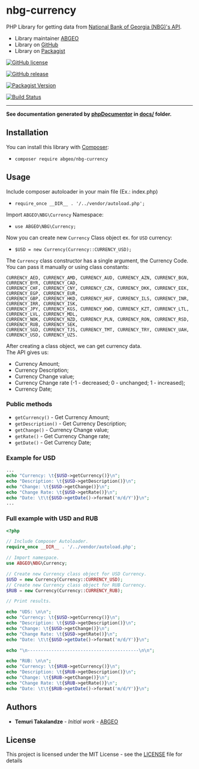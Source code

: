 # nbg-currency
PHP Library for getting data from [National Bank of Georgia (NBG)'s API](http://nbg.ge/api.html).

* Library maintainer [ABGEO](https://abgeo.dev)
* Library on [GitHub](https://github.com/ABGEO07/nbg-currency)
* Library on [Packagist](https://packagist.org/packages/abgeo/nbg-currency)

[![GitHub license](https://img.shields.io/github/license/ABGEO07/nbg-currency.svg)](https://github.com/ABGEO07/nbg-currency/blob/master/LICENSE)

[![GitHub release](https://img.shields.io/github/release/ABGEO07/nbg-currency.svg)](https://github.com/ABGEO07/nbg-currency/releases)

[![Packagist Version](https://img.shields.io/packagist/v/abgeo/nbg-currency.svg "Packagist Version")](https://packagist.org/packages/abgeo/nbg-currency "Packagist Version")

[![Build Status](https://travis-ci.com/ABGEO07/nbg-currency.svg?branch=master)](https://travis-ci.com/ABGEO07/nbg-currency)

---

**See documentation generated by [phpDocumentor](https://www.phpdoc.org/) in [docs/](docs) folder.**

## Installation

You can install this library with [Composer](https://getcomposer.org/):

- `composer require abgeo/nbg-currency`
    
## Usage

Include composer autoloader in your main file (Ex.: index.php)

- `require_once __DIR__ . '/../vendor/autoload.php';`

Import `ABGEO\NBG\Currency` Namespace:

- `use ABGEO\NBG\Currency;`

Now you can create new `Currency` Class object ex. for `USD` currency:

- `$USD = new Currency(Currency::CURRENCY_USD);`

The `Currency` class constructor has a single argument, the Currency Code. You can pass it manually or using class constants:

```text
CURRENCY_AED, CURRENCY_AMD, CURRENCY_AUD, CURRENCY_AZN, CURRENCY_BGN, CURRENCY_BYR, CURRENCY_CAD, 
CURRENCY_CHF, CURRENCY_CNY, CURRENCY_CZK, CURRENCY_DKK, CURRENCY_EEK, CURRENCY_EGP, CURRENCY_EUR, 
CURRENCY_GBP, CURRENCY_HKD, CURRENCY_HUF, CURRENCY_ILS, CURRENCY_INR, CURRENCY_IRR, CURRENCY_ISK, 
CURRENCY_JPY, CURRENCY_KGS, CURRENCY_KWD, CURRENCY_KZT, CURRENCY_LTL, CURRENCY_LVL, CURRENCY_MDL, 
CURRENCY_NOK, CURRENCY_NZD, CURRENCY_PLN, CURRENCY_RON, CURRENCY_RSD, CURRENCY_RUB, CURRENCY_SEK, 
CURRENCY_SGD, CURRENCY_TJS, CURRENCY_TMT, CURRENCY_TRY, CURRENCY_UAH, CURRENCY_USD, CURRENCY_UZS.
```

After creating a class object, we can get currency data.  
The API gives us:

- Currency Amount;
- Currency Description;
- Currency Change value;
- Currency Change rate (-1 - decreased; 0 - unchanged; 1 - increased);
- Currency Date;

### Public methods

- `getCurrency()` - Get Currency Amount;
- `getDescription()` - Get Currency Description;
- `getChange()` - Currency Change value;
- `getRate()` - Get Currency Change rate;
- `getDate()` - Get Currency Date;

### Example for USD

```php
...
echo "Currency: \t{$USD->getCurrency()}\n";
echo "Description: \t{$USD->getDescription()}\n";
echo "Change: \t{$USD->getChange()}\n";
echo "Change Rate: \t{$USD->getRate()}\n";
echo "Date: \t\t{$USD->getDate()->format('m/d/Y')}\n";
...
```

### Full example with USD and RUB

```php
<?php

// Include Composer Autoloader.
require_once __DIR__ . '/../vendor/autoload.php';

// Import namespace.
use ABGEO\NBG\Currency;

// Create new Currency class object for USD Currency.
$USD = new Currency(Currency::CURRENCY_USD);
// Create new Currency class object for RUB Currency.
$RUB = new Currency(Currency::CURRENCY_RUB);

// Print results.

echo "UDS: \n\n";
echo "Currency: \t{$USD->getCurrency()}\n";
echo "Description: \t{$USD->getDescription()}\n";
echo "Change: \t{$USD->getChange()}\n";
echo "Change Rate: \t{$USD->getRate()}\n";
echo "Date: \t\t{$USD->getDate()->format('m/d/Y')}\n";

echo "\n------------------------------------------\n\n";

echo "RUB: \n\n";
echo "Currency: \t{$RUB->getCurrency()}\n";
echo "Description: \t{$RUB->getDescription()}\n";
echo "Change: \t{$RUB->getChange()}\n";
echo "Change Rate: \t{$RUB->getRate()}\n";
echo "Date: \t\t{$RUB->getDate()->format('m/d/Y')}\n";
```

## Authors

* **Temuri Takalandze** - *Initial work* - [ABGEO](https://abgeo.dev)

## License

This project is licensed under the MIT License - see the [LICENSE](LICENSE) file for details